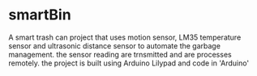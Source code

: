 # smartBin
A smart trash can project that uses motion sensor, LM35 temperature sensor and ultrasonic distance sensor to automate the garbage management. the sensor reading are trnsmitted and are processes remotely. the project is built using Arduino Lilypad and code in 'Arduino'
